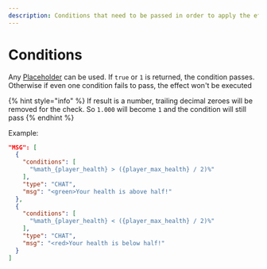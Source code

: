 ```yaml
---
description: Conditions that need to be passed in order to apply the effect
---
```


# Conditions

Any [Placeholder](https://app.gitbook.com/o/y2atbaFomvwTmsuxAKt7/s/8UBjQvIReVfhUCzFe6Gs/) can be used. If `true` or `1` is returned, the condition passes. Otherwise if even one condition fails to pass, the effect won't be executed

{% hint style="info" %}
If result is a number, trailing decimal zeroes will be removed for the check. So `1.000` will become `1` and the condition will still pass
{% endhint %}

Example:

```json
"MSG": [
  {
    "conditions": [
      "%math_{player_health} > ({player_max_health} / 2)%"
    ],
    "type": "CHAT",
    "msg": "<green>Your health is above half!"
  },
  {
    "conditions": [
      "%math_{player_health} < ({player_max_health} / 2)%"
    ],
    "type": "CHAT",
    "msg": "<red>Your health is below half!"
  }
]
```
